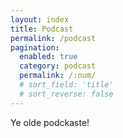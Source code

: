 ```yaml
---
layout: index
title: Podcast
permalink: /podcast
pagination:
  enabled: true
  category: podcast
  permalink: /:num/
  # sort_field: 'title'
  # sort_reverse: false
---
```

Ye olde podckaste!
